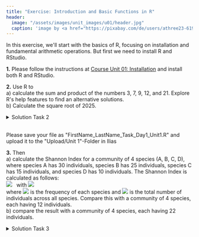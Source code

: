 ```yaml
---
title: "Exercise: Introduction and Basic Functions in R"
header:
  image: "/assets/images/unit_images/u01/header.jpg"
  caption: 'image by <a href="https://pixabay.com/de/users/athree23-6195572/?utm_source=link-attribution&utm_medium=referral&utm_campaign=image&utm_content=4855963">Adrian</a> on <a href="https://pixabay.com/de//?utm_source=link-attribution&utm_medium=referral&utm_campaign=image&utm_content=4855963">Pixabay</a>'
---
```



In this exercise, we'll start with the basics of R, focusing on installation and fundamental arithmetic operations. But first we need to install R and RStudio.


**1.** Please follow the instructions at [Course Unit 01: Installation](https://geomoer.github.io/moer-base-r/unit01/unit01-02_Installation.html) and install both R and RStudio.

**2.** Use R to <br/>
  a) calculate the sum and product of the numbers 3, 7, 9, 12, and 21. Explore R's help features to find an alternative solutions. <br/>
  b) Calculate the square root of 2025.<br/>

<details>
  <summary>Solution Task 2</summary>
    <code>
    # a) <br>
    # Define the vector of numbers <br>
    numbers <- c(3, 7, 9, 12, 21) <br>
    <br>
    # Calculate sum <br>
    sum_result <- sum(numbers) <br>
    <br>
    # Calculate product <br>
    product_result <- prod(numbers) <br>
    <br>
    # Print results <br>
    print(paste("Sum:", sum_result)) <br>
    print(paste("Product:", product_result)) <br>
    <br>
    # b) <br>
    # Calculate square root <br>
    sqrt_result <- sqrt(2025) <br>
    <br>
    # Print result <br>
    print(paste("Square root of 2025:", sqrt_result))
    </code>
</details>
<br>

Please save your file as "FirstName_LastName_Task_Day1_Unit1.R" and upload it to the "Upload/Unit 1"-Folder in Ilias

**3.** Then <br/>
  a) calculate the Shannon Index for a community of 4 species (A, B, C, D), where species A has 30 individuals, species B has 25 individuals, species C has 15 individuals, and species D has 10 individuals. The Shannon Index is calculated as follows: <br/>
  <img src="https://latex.codecogs.com/svg.image?H=-\sum_{i=1}^{S}p_i\ln(p_i)"/>&nbsp;&nbsp;&nbsp;with
  <img src="https://latex.codecogs.com/svg.image?p_i=\frac{n_i}{N}"/> <br/>
  where <img src="https://latex.codecogs.com/svg.image?n_i\;"> is the frequency of each species and <img src="https://latex.codecogs.com/svg.image?N\;"/> is the total number of individuals across all species. Compare this with a community of 4 species, each having 12 individuals.<br/>
  b) compare the result with a community of 4 species, each having 22 individuals.

<details>
  <summary>Solution Task 3</summary>
    <code>
    # a) <br>
    N1 <- c(30, 25, 15, 10) <br>
    N2 <- rep(12, 4) <br>
    H1=-sum(N1/sum(N1)*log(N1/sum(N1))) <br>
    H2=-sum(N2/sum(N2)*log(N2/sum(N2))) <br>
    print(H1) <br>
    print(H2) <br>
    <br>
    # b) <br>
    N3 <- rep(22, 4) <br>
    H3=-sum(N3/sum(N3)*log(N3/sum(N3))) <br>
    print(H3)
    </code>
</details>
